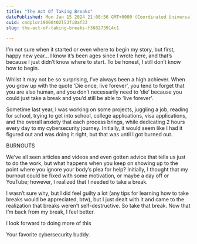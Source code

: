 ```yaml
---
title: "The Act Of Taking Breaks"
datePublished: Mon Jan 15 2024 21:08:56 GMT+0000 (Coordinated Universal Time)
cuid: cmdplori9000t02l53fi0af33
slug: the-act-of-taking-breaks-f368273914c1

---
```


I’m not sure when it started or even where to begin my story, but first, happy new year... I know it’s been ages since I wrote here, and that’s because I just didn’t know where to start. To be honest, I still don’t know how to begin.

Whilst it may not be so surprising, I’ve always been a high achiever. When you grow up with the quote ‘Die once, live forever', you tend to forget that you are also human, and you don’t necessarily need to ‘die’ because you could just take a break and you’d still be able to ‘live forever’.

Sometime last year, I was working on some projects, juggling a job, reading for school, trying to get into school, college applications, visa applications, and the overall anxiety that each process brings, while dedicating 2 hours every day to my cybersecurity journey. Initially, it would seem like I had it figured out and was doing it right, but that was until I got burned out.

BURNOUTS

We’ve all seen articles and videos and even gotten advice that tells us just to do the work, but what happens when you keep on showing up to the point where you ignore your body’s plea for help? Initially, I thought that my burnout could be fixed with some motivation, or maybe a day off or YouTube; however, I realized that I needed to take a break.

I wasn’t sure why, but I did feel guilty a lot (any tips for learning how to take breaks would be appreciated, btw), but I just dealt with it and came to the realization that breaks weren’t self-destructive. So take that break. Now that I’m back from my break, I feel better.

I look forward to doing more of this

Your favorite cybersecurity buddy.